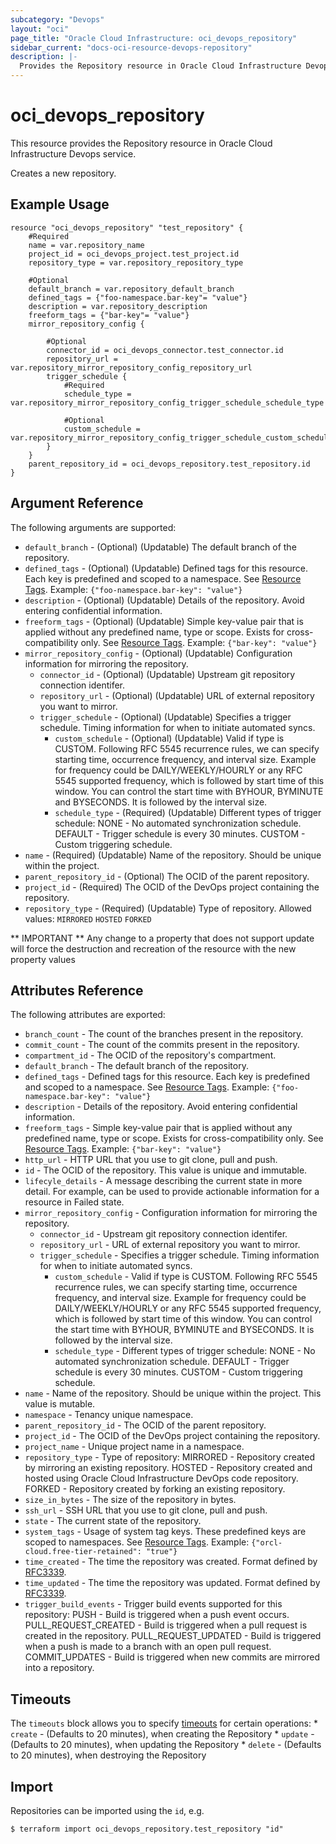 ```yaml
---
subcategory: "Devops"
layout: "oci"
page_title: "Oracle Cloud Infrastructure: oci_devops_repository"
sidebar_current: "docs-oci-resource-devops-repository"
description: |-
  Provides the Repository resource in Oracle Cloud Infrastructure Devops service
---
```


# oci_devops_repository
This resource provides the Repository resource in Oracle Cloud Infrastructure Devops service.

Creates a new repository.


## Example Usage

```hcl
resource "oci_devops_repository" "test_repository" {
	#Required
	name = var.repository_name
	project_id = oci_devops_project.test_project.id
	repository_type = var.repository_repository_type

	#Optional
	default_branch = var.repository_default_branch
	defined_tags = {"foo-namespace.bar-key"= "value"}
	description = var.repository_description
	freeform_tags = {"bar-key"= "value"}
	mirror_repository_config {

		#Optional
		connector_id = oci_devops_connector.test_connector.id
		repository_url = var.repository_mirror_repository_config_repository_url
		trigger_schedule {
			#Required
			schedule_type = var.repository_mirror_repository_config_trigger_schedule_schedule_type

			#Optional
			custom_schedule = var.repository_mirror_repository_config_trigger_schedule_custom_schedule
		}
	}
	parent_repository_id = oci_devops_repository.test_repository.id
}
```

## Argument Reference

The following arguments are supported:

* `default_branch` - (Optional) (Updatable) The default branch of the repository.
* `defined_tags` - (Optional) (Updatable) Defined tags for this resource. Each key is predefined and scoped to a namespace. See [Resource Tags](https://docs.cloud.oracle.com/iaas/Content/General/Concepts/resourcetags.htm). Example: `{"foo-namespace.bar-key": "value"}`
* `description` - (Optional) (Updatable) Details of the repository. Avoid entering confidential information.
* `freeform_tags` - (Optional) (Updatable) Simple key-value pair that is applied without any predefined name, type or scope. Exists for cross-compatibility only.  See [Resource Tags](https://docs.cloud.oracle.com/iaas/Content/General/Concepts/resourcetags.htm). Example: `{"bar-key": "value"}`
* `mirror_repository_config` - (Optional) (Updatable) Configuration information for mirroring the repository.
	* `connector_id` - (Optional) (Updatable) Upstream git repository connection identifer.
	* `repository_url` - (Optional) (Updatable) URL of external repository you want to mirror.
	* `trigger_schedule` - (Optional) (Updatable) Specifies a trigger schedule. Timing information for when to initiate automated syncs.
		* `custom_schedule` - (Optional) (Updatable) Valid if type is CUSTOM. Following RFC 5545 recurrence rules, we can specify starting time, occurrence frequency, and interval size. Example for frequency could be DAILY/WEEKLY/HOURLY or any RFC 5545 supported frequency, which is followed by start time of this window. You can control the start time with BYHOUR, BYMINUTE and BYSECONDS. It is followed by the interval size. 
		* `schedule_type` - (Required) (Updatable) Different types of trigger schedule: NONE - No automated synchronization schedule. DEFAULT - Trigger schedule is every 30 minutes. CUSTOM - Custom triggering schedule. 
* `name` - (Required) (Updatable) Name of the repository. Should be unique within the project.
* `parent_repository_id` - (Optional) The OCID of the parent repository.
* `project_id` - (Required) The OCID of the DevOps project containing the repository.
* `repository_type` - (Required) (Updatable) Type of repository. Allowed values:  `MIRRORED`  `HOSTED` `FORKED` 


** IMPORTANT **
Any change to a property that does not support update will force the destruction and recreation of the resource with the new property values

## Attributes Reference

The following attributes are exported:

* `branch_count` - The count of the branches present in the repository.
* `commit_count` - The count of the commits present in the repository.
* `compartment_id` - The OCID of the repository's compartment.
* `default_branch` - The default branch of the repository.
* `defined_tags` - Defined tags for this resource. Each key is predefined and scoped to a namespace. See [Resource Tags](https://docs.cloud.oracle.com/iaas/Content/General/Concepts/resourcetags.htm). Example: `{"foo-namespace.bar-key": "value"}`
* `description` - Details of the repository. Avoid entering confidential information.
* `freeform_tags` - Simple key-value pair that is applied without any predefined name, type or scope. Exists for cross-compatibility only.  See [Resource Tags](https://docs.cloud.oracle.com/iaas/Content/General/Concepts/resourcetags.htm). Example: `{"bar-key": "value"}`
* `http_url` - HTTP URL that you use to git clone, pull and push.
* `id` - The OCID of the repository. This value is unique and immutable.
* `lifecyle_details` - A message describing the current state in more detail. For example, can be used to provide actionable information for a resource in Failed state.
* `mirror_repository_config` - Configuration information for mirroring the repository.
	* `connector_id` - Upstream git repository connection identifer.
	* `repository_url` - URL of external repository you want to mirror.
	* `trigger_schedule` - Specifies a trigger schedule. Timing information for when to initiate automated syncs.
		* `custom_schedule` - Valid if type is CUSTOM. Following RFC 5545 recurrence rules, we can specify starting time, occurrence frequency, and interval size. Example for frequency could be DAILY/WEEKLY/HOURLY or any RFC 5545 supported frequency, which is followed by start time of this window. You can control the start time with BYHOUR, BYMINUTE and BYSECONDS. It is followed by the interval size. 
		* `schedule_type` - Different types of trigger schedule: NONE - No automated synchronization schedule. DEFAULT - Trigger schedule is every 30 minutes. CUSTOM - Custom triggering schedule. 
* `name` - Name of the repository. Should be unique within the project. This value is mutable.
* `namespace` - Tenancy unique namespace.
* `parent_repository_id` - The OCID of the parent repository.
* `project_id` - The OCID of the DevOps project containing the repository.
* `project_name` - Unique project name in a namespace.
* `repository_type` - Type of repository: MIRRORED - Repository created by mirroring an existing repository. HOSTED - Repository created and hosted using Oracle Cloud Infrastructure DevOps code repository. FORKED - Repository created by forking an existing repository. 
* `size_in_bytes` - The size of the repository in bytes.
* `ssh_url` - SSH URL that you use to git clone, pull and push.
* `state` - The current state of the repository.
* `system_tags` - Usage of system tag keys. These predefined keys are scoped to namespaces. See [Resource Tags](https://docs.cloud.oracle.com/iaas/Content/General/Concepts/resourcetags.htm). Example: `{"orcl-cloud.free-tier-retained": "true"}`
* `time_created` - The time the repository was created. Format defined by [RFC3339](https://datatracker.ietf.org/doc/html/rfc3339).
* `time_updated` - The time the repository was updated. Format defined by [RFC3339](https://datatracker.ietf.org/doc/html/rfc3339).
* `trigger_build_events` - Trigger build events supported for this repository: PUSH - Build is triggered when a push event occurs. PULL_REQUEST_CREATED - Build is triggered when a pull request is created in the repository. PULL_REQUEST_UPDATED - Build is triggered when a push is made to a branch with an open pull request. COMMIT_UPDATES - Build is triggered when new commits are mirrored into a repository. 

## Timeouts

The `timeouts` block allows you to specify [timeouts](https://registry.terraform.io/providers/oracle/oci/latest/docs/guides/changing_timeouts) for certain operations:
	* `create` - (Defaults to 20 minutes), when creating the Repository
	* `update` - (Defaults to 20 minutes), when updating the Repository
	* `delete` - (Defaults to 20 minutes), when destroying the Repository


## Import

Repositories can be imported using the `id`, e.g.

```
$ terraform import oci_devops_repository.test_repository "id"
```

